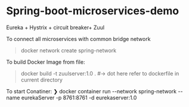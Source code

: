 # Spring-boot-microservices-demo
Eureka + Hystrix + circuit breaker+ Zuul

To connect all microservices with common bridge network
>docker network create spring-network

To build Docker Image from file:
>docker build -t zuulserver:1.0 . #-> dot here refer to dockerfile in current directory

To start Conatiner:
❯ docker container run --network spring-network --name eurekaServer -p 8761:8761 -d eurekaserver:1.0



